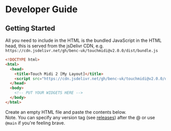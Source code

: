# Developer Guide

## Getting Started

All you need to include in the HTML is the bundled JavaScript in the HTML head, this is served from the jsDelivr CDN, e.g. `https://cdn.jsdelivr.net/gh/benc-uk/touchmidi@v2.0.0/dist/bundle.js`

```html
<!DOCTYPE html>
<html>
  <head>
    <title>Touch Midi 2 [My Layout]</title>
    <script src="https://cdn.jsdelivr.net/gh/benc-uk/touchmidi@v2.0.0/dist/bundle.js"></script>
  </head>
  <body>
    <!-- PUT YOUR WIDGETS HERE -->
  </body>
</html>
```

Create an empty HTML file and paste the contents below.  
Note. You can specify any version tag (see [releases](./releases)) after the @ or use `@main` if you're feeling brave.
